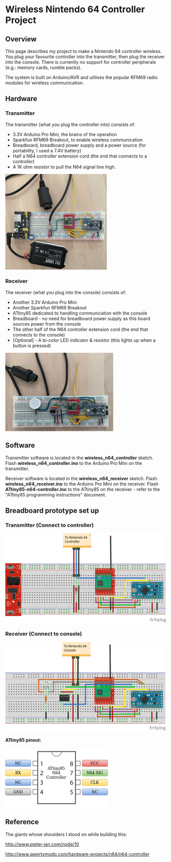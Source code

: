 # Wireless Nintendo 64 Controller Project

## Overview

This page describes my project to make a Nintendo 64 controller wireless. 
You plug your favourite controller into the transmitter, then plug the receiver into the console.
There is currently no support for controller peripherals (e.g.: memory cards, rumble packs).

The system is built on Arduino/AVR and utilises the popular RFM69 radio modules for wireless communication.

## Hardware

### Transmitter

The transmitter (what you plug the controller into) consists of:

* 3.3V Arduino Pro Mini, the brains of the operation
* Sparkfun RFM69 Breakout, to enable wireless communication
* Breadboard, breadboard power supply and a power source (for portability, I used a 7.4V battery)
* Half a N64 controller extension cord (the end that connects to a controller)
* A 1K ohm resistor to pull the N64 signal line high.

<img src="Images/transmitter_bb_photo.png" style="zoom:40%;" />

### Receiver

The receiver (what you plug into the console) consists of:

* Another 3.3V Arduino Pro Mini
* Another Sparkfun RFM69 Breakout
* ATtiny85 dedicated to handling communication with the console
* Breadboard - no need for breadboard power supply as this board sources power from the console
* The other half of the N64 controller extension cord (the end that connects to the console)
* [Optional] - A bi-color LED indicator & resistor (this lights up when a button is pressed)

<img src="Images/receiver_bb_photo.png" style="zoom:50%;" />

## Software

Transmitter software is located in the **wireless_n64_controller** sketch.
Flash **wireless_n64_controller.ino** to the Arduino Pro Mini on the transmitter.

Receiver software is located in the **wireless_n64_receiver** sketch.
Flash **wireless_n64_receiver.ino** to the Arduino Pro Mini on the receiver.
Flash **ATtiny85-n64-controller.ino** to the ATtiny85 on the receiver - refer to the "ATtiny85 programming instructions" document.

## Breadboard prototype set up

### Transmitter (Connect to controller)

![Transmitter](fritzing/transmitter_bb.png?raw=True)

### Receiver (Connect to console)

![Transmitter](fritzing/receiver_bb.png?raw=True)

#### ATtiny85 pinout:

![Pinout](Images/PinoutDiagram.png?raw=True)

## Reference

The giants whose shoulders I stood on while building this:

http://www.pieter-jan.com/node/10

http://www.qwertymodo.com/hardware-projects/n64/n64-controller
